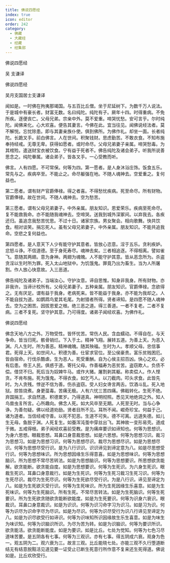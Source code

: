 ```yaml
---
title: 佛说四愿经
index: true
icon: editor
order: 242
category:
  - 佛藏
  - 大藏经
  - 经藏
  - 经集部
---
```


  佛说四愿经  

吴 支谦译  

佛说四愿经  

吴月支国居士支谦译  

闻如是。一时佛在拘夷那竭国。与五百比丘僧。坐于尼延树下。为数千万人说法。于是城中有豪长者。财富无数。名曰纯陀。纯陀有子。厥年十四。时得重病。不免所疾。逐便丧亡。父母兄弟。宗亲中外。莫不爱重。啼哭忧愁。安可言乎。尔时纯陀。闻佛来化。心大欢喜。便告其妻言。今佛在此。宜当往见。闻佛说经法者。莫不解悦。忘忧除患。即与其妻亲族仆使。俱到佛所。为佛作礼。却坐一面。长者纯陀。长跪叉手。前白佛言。人在世间。积聚钱财。思虑勤苦。不敢衣食。不知布施奉持经戒。无尊无卑。获得如愿者。或时命尽。父母兄弟妻子亲属。啼哭愁毒。为其棺殓。遣送财宝衣被饮食。宁有益于死者不。佛告纯陀及诸会弟子。听我所说善思念之。纯陀眷属。诸会弟子。皆各叉手。一心受教而听。  

佛言。人有四愿。不可常保。何等为四。第一愿者。是人身沐浴庄饰。饭食五乐。常先与之。疾病卒至。不能止之。命尽躯强在地。不随人魂神去。空爱重之。复何益也。  

第二愿者。谓有财产官爵俸禄。得之者喜。不得愁忧疾病。死至命尽。所有财物。官爵俸禄。故在世间。不随人魂神去。空为愁苦。  

第三愿者。谓有父母兄弟妻子。中外亲属。朋友知识。恩爱荣乐。疾病至死命尽。复不能救我命。亦不能随我魂神去。空啼哭。送我到城外深冢间。以弃我去。各疾还归。虽追念我愁苦忧思。不过十日。诸家宗族。男女聚会。相向歌舞。快共饮食。相对谈笑。捐忘死人。虽有父母兄弟妻子。中外亲属。朋友知识。不能共追我命。空悲之复何益也。  

第四愿者。是人意天下人少有能守护其意者。皆放心恣意。淫于五乐。贪利疾妒。忿怒斗诤。不信道德。至于身死寿尽。魂神去矣。三者相追逐。不得相离。譬如雀飞。意随其两翅。意为身神。两翅为魂魄。人不能守护其意。皆从恶念所为。杀盗贪淫以生时所为罪。死入太山地狱中。为饥饿鬼。罪竟乃出为畜生。当为人所屠割。作人放心快意故。入三恶道。  

佛告纯陀及诸弟子。当端汝心。守护汝意。谛自思惟。知身非我身。所有财物。亦非我许。当谛计校所有。父母兄弟妻子。五种亲属。朋友知识。官爵俸禄。念欲得之。无有厌足。谓有益于我身。老病死来。皆不能益于我身。亦不能为我却之。人不能自拔为道。如鹦鹉鸟爱其毛尾。为射猎者所得。贤者谛知。是四愿不随人魂神去。空为之困苦。因拔恩爱之根。绝三恶之道。得三善道。一者不复老。二者不复病。三者不复死。坚守护其意。乃可得度。诸弟子闻经欢喜。为佛作礼。  

佛说四愿经  

佛念天地八方之外。万物受性。皆怀忧苦。常伤人民。含血蠕动。不得自在。与天争命。皆当归死。骸骨销烂。下入于土。精神飞翔。展转五道。为善上天。为恶入渊。凡人生时。所为善恶。精神魂魄。随其殃福。生时为人。孝顺父母。忠信事君。死得上天。如世间人。积德为善。仕宦求官位。至公侯豪贵。富乐贫贱困厄。皆由宿命。行伐杀酷虐。生为恶人。死受重酬。自为心侯主招百凶。快心之欢。必有后患。帝王人民。俱惑于道。寄托父母。作善福寿为恶贫苦。盗窃欺人。负债不偿。借贷不归。死后当为奴婢牛马。或作大猪。屠割剥其躯。称卖偿人。作人悭贪。不肯布施。死为饿鬼。不得衣食。如乞丐人。以刀截肉。叩头求食。此皆先时。为人贪残。悖逆不信为善。伤杀盗窃。受人妇女谗言两舌。饮酒斗乱。死入地狱。掠笞烧煮。身更虿毒。苦痛无极。人有六忧三苦四痛。佛戢转化。生死不绝。弃国捐王。求自然道。积德累岁。乃得道真。神明彻照。悉见天地绝洞之外。知人鸟兽虫豸所言。心所趣向。佛念人死。如大风卒至无期。人死至无时。当与心争诤。为善勿疑。佛以经道劝励。贤者目所不见。耳所不闻。崛奇珍宝。何益于己。诸为道者。当信经戒守善。以死不犯恶。生道不可失。德不可离。远道失德。如儿生无母。鱼脱于渊。人死复生。如蚕浑沌茧中穿丝出飞。其神故一变形易壳。道成于微。五戒得根。弟子闻经欢喜前受教。是为痛痒要识如谛知也。何等为思想识。为身六思想。眼裁思想。耳鼻口身意裁思想。如是六思想。何等为思想习识。裁习为思想习。如是为思想习识。何等为思想尽识。裁尽为思想尽识。如是为思想尽识。何等为思想尽受行识。是为八行识识。识识谛见到谛定意为八。如是尽思想受行识。何等为思想味识。所为思想因缘生乐得意喜。如是为思想味识。何等为思想脑识。所为思想不常尽苦转法。如是为思想脑识。何等为思想要识。所思想欲贪能解。欲贪能断。欲贪能自度。如是为思想要识。何等为生死识。为六身生死识。眼裁生死识。耳鼻口身意裁行。如是为生死识。何等为生死习裁习生死习识。何等为生死尽识。裁尽为生死尽识。何等为生死欲尽受行识。为是八行识。谛见至谛定为八。如是为生死欲灭受行识。何等为生死味识。所为生死因缘生乐喜意。如是为生死味识。何等为生死脑识。所有生死。不常尽苦转法。如是为生死脑识。何等生死要识。所为生死欲贪随欲贪能断欲能度。如是为生死要识。何等为识身六衰识。眼裁识。耳鼻口身意裁识。如是为识识。何等为识习命字习为识习。如是习为识。何等为识尽为识命字尽为尽识。如是为尽识。何等为识尽受行为识八行谛见至谛定为八。如是为识尽欲受行如谛识。何等为识味知所识因缘故生乐生喜意。如是为味生为味识知。何等为识脑识所识。为尽为苦为转。如是为识脑识。何等为要识所识。欲贪能活。欲贪能断能度。如是为要识。如是比丘。七处为觉知。何等为七色习尽道味苦要。是五阴各有七事。何等为三观识。亦有七事。得五阴成六衰。观身为色一。观五阴为二。观六衰为三。故言三观。比丘能晓七处。亦能三观不久行堕道断结无有结意脱黠活见道见要一证受止已断生死意行所作意不复来还生死得道。佛说如是。比丘欢欣受行。  
